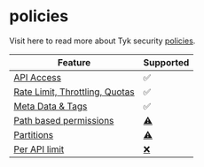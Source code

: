 # policies

Visit here to read more about Tyk security [policies](https://tyk.io/getting-started/key-concepts/what-is-a-security-policy/).


| Feature  | Supported |
| ----------- | --------- |
| [API Access](./policies/api_access.md) | ✅ |
| [Rate Limit, Throttling, Quotas](./policies/ratelimit.md) | ✅ |
| [Meta Data & Tags](./policies/metadata_tags.md) | ✅ |
| [Path based permissions](./policies/path_based_permissions.md) | [⚠️](# "Requires testing") |
| [Partitions](./policies/partitions.md) | [⚠️](# "Requires testing") |
| [Per API limit](./policies/per_api_limit.md) | [❌](# "Not yet supported") |